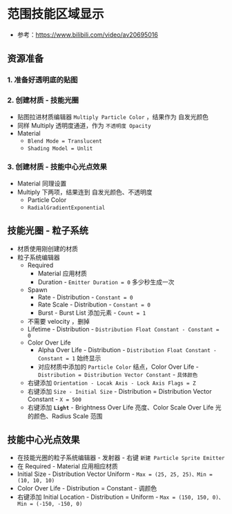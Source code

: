 # 范围技能区域显示
* 参考：https://www.bilibili.com/video/av20695016

## 资源准备
### 1. 准备好透明底的贴图
### 2. 创建材质 - 技能光圈
* 贴图拉进材质编辑器 `Multiply Particle Color` ，结果作为 自发光颜色
* 同样 Multiply 透明度通道，作为 `不透明度 Opacity`
* Material
  * `Blend Mode = Translucent`
  * `Shading Model = Unlit`
### 3. 创建材质 - 技能中心光点效果
* Material 同理设置
* Multiply 下两项，结果连到 自发光颜色、不透明度
  * Particle Color
  * `RadialGradientExponential`
## 技能光圈 - 粒子系统
* 材质使用刚创建的材质
* 粒子系统编辑器
  * Required
    * Material 应用材质
    * Duration - `Emitter Duration = 0` 多少秒生成一次
  * Spawn
    * Rate - Distribution - `Constant = 0`
    * Rate Scale - Distribution - `Constant = 0`
    * Burst - Burst List 添加元素 - `Count = 1`
  * 不需要 velocity ，删掉
  * Lifetime - Distribution - `Distribution Float Constant - Constant = 0`
  * Color Over Life
    * Alpha Over Life - Distribution - `Distribution Float Constant - Constant = 1` 始终显示
    * 对应材质中添加的 `Particle Color` 结点，Color Over Life - `Distribution = Distribution Vector Constant` - `具体颜色`
  * 右键添加 `Orientation - Locak Axis - Lock Axis Flags = Z`
  * 右键添加 `Size - Initial Size` - Distribution = Distribution Vector Constant - `X = 500`
  * 右键添加 **`Light`** - Brightness Over Life 亮度、Color Scale Over Life 光的颜色、Radius Scale 范围
## 技能中心光点效果
* 在技能光圈的粒子系统编辑器 - 发射器 - 右键 `新建 Particle Sprite Emitter`
* 在 Required - Material 应用相应材质
* Initial Size - Distribution Vector Uniform - `Max = (25, 25, 25)、Min = (10, 10, 10)`
* Color Over Life - Distribution = Constant - 调颜色
* 右键添加 Initial Location - Distribution = Uniform - `Max = (150, 150, 0)、Min = (-150, -150, 0)`

